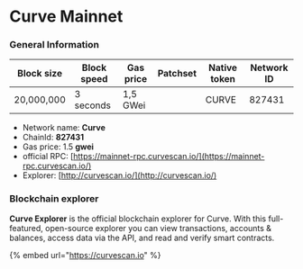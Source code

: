# Curve Mainnet

### General Information

| Block size | Block speed | Gas price | Patchset | Native token | Network ID |
| ---------- | ----------- | --------- | -------- | ------------ | ---------- |
| 20,000,000 | 3 seconds   | 1,5 GWei  |          | CURVE        | 827431     |

* Network name: **Curve**
* ChainId: **827431**
* Gas price: 1.5 **gwei**
* official RPC: [https://mainnet-rpc.curvescan.io/](https://mainnet-rpc.curvescan.io/)​
* Explorer: [http://curvescan.io/](http://curvescan.io/)​

### Blockchain explorer

**Curve Explorer** is the official blockchain explorer for Curve. With this full-featured, open-source explorer you can view transactions, accounts & balances, access data via the API, and read and verify smart contracts.

{% embed url="https://curvescan.io" %}

###
